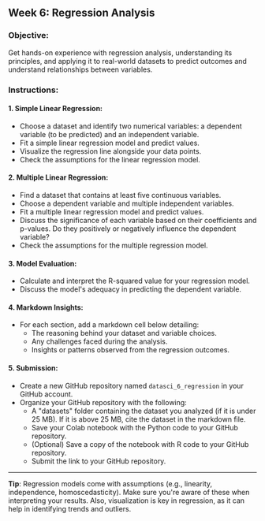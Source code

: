 ## **Week 6: Regression Analysis**

### **Objective**: 
Get hands-on experience with regression analysis, understanding its principles, and applying it to real-world datasets to predict outcomes and understand relationships between variables.

### **Instructions**:

#### **1. Simple Linear Regression:**
- Choose a dataset and identify two numerical variables: a dependent variable (to be predicted) and an independent variable.
- Fit a simple linear regression model and predict values.
- Visualize the regression line alongside your data points.
- Check the assumptions for the linear regression model.

#### **2. Multiple Linear Regression:**
- Find a dataset that contains at least five continuous variables.
- Choose a dependent variable and multiple independent variables.
- Fit a multiple linear regression model and predict values.
- Discuss the significance of each variable based on their coefficients and p-values. Do they positively or negatively influence the dependent variable?
- Check the assumptions for the multiple regression model.

#### **3. Model Evaluation:**
- Calculate and interpret the R-squared value for your regression model. 
- Discuss the model's adequacy in predicting the dependent variable.

#### **4. Markdown Insights:**
- For each section, add a markdown cell below detailing:
  - The reasoning behind your dataset and variable choices.
  - Any challenges faced during the analysis.
  - Insights or patterns observed from the regression outcomes.

#### **5. Submission**:
- Create a new GitHub repository named `datasci_6_regression` in your GitHub account.
- Organize your GitHub repository with the following:
  - A "datasets" folder containing the dataset you analyzed (if it is under 25 MB). If it is above 25 MB, cite the dataset in the markdown file.
  - Save your Colab notebook with the Python code to your GitHub repository.
  - (Optional) Save a copy of the notebook with R code to your GitHub repository.
  - Submit the link to your GitHub repository.

---

**Tip**: Regression models come with assumptions (e.g., linearity, independence, homoscedasticity). Make sure you're aware of these when interpreting your results. Also, visualization is key in regression, as it can help in identifying trends and outliers.